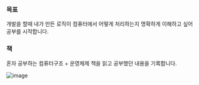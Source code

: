 ### 목표
개발을 할때 내가 만든 로직이 컴퓨터에서 어떻게 처리하는지 명확하게 이해하고 싶어 공부를 시작합니다.
### 책
혼자 공부하는 컴퓨터구조 + 운영체제 책을 읽고 공부했던 내용을 기록합니다.

![image](https://user-images.githubusercontent.com/70310271/209162134-e4bdf443-837b-4add-9374-7ae1cf14712b.png)
